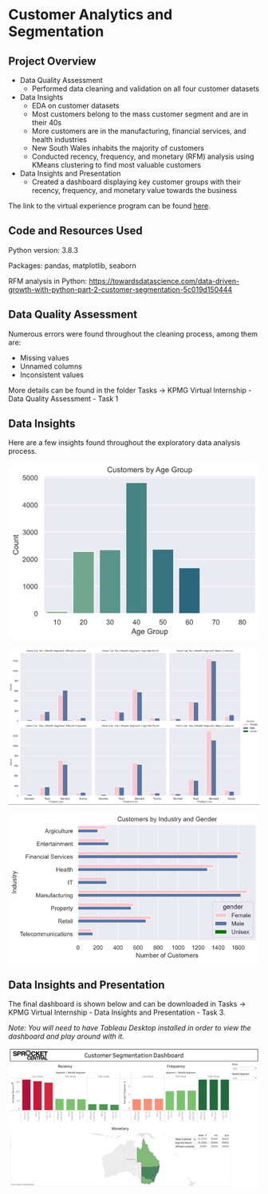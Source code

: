 # Customer Analytics and Segmentation

## Project Overview

- Data Quality Assessment
  - Performed data cleaning and validation on all four customer datasets
- Data Insights
  - EDA on customer datasets 
  - Most customers belong to the mass customer segment and are in their 40s
  - More customers are in the manufacturing, financial services, and health industries
  - New South Wales inhabits the majority of customers
  - Conducted recency, frequency, and monetary (RFM) analysis using KMeans clustering to find most valuable customers
- Data Insights and Presentation
  - Created a dashboard displaying key customer groups with their recency, frequency, and monetary value towards the business

The link to the virtual experience program can be found [here](https://www.theforage.com/virtual-internships/theme/m7W4GMqeT3bh9Nb2c/KPMG-Data-Analytics-Virtual-Internship?ref=ssXd9eS4vMaefNQb5).

## Code and Resources Used

Python version: 3.8.3

Packages: pandas, matplotlib, seaborn

RFM analysis in Python: https://towardsdatascience.com/data-driven-growth-with-python-part-2-customer-segmentation-5c019d150444

## Data Quality Assessment

Numerous errors were found throughout the cleaning process, among them are:

- Missing values
- Unnamed columns
- Inconsistent values

More details can be found in the folder Tasks -> KPMG Virtual Internship - Data Quality Assessment - Task 1

## Data Insights

Here are a few insights found throughout the exploratory data analysis process.

![Age groups](Figures/age_groups.png)

![Categorical plot](Figures/cat_plot.png)

![Industry & gender](Figures/industry&gender.png)

## Data Insights and Presentation

The final dashboard is shown below and can be downloaded in Tasks -> KPMG Virtual Internship - Data Insights and Presentation - Task 3.

*Note: You will need to have Tableau Desktop installed in order to view the dashboard and play around with it.*

![Sprocket Dashboard](Figures/dashboard.png)
